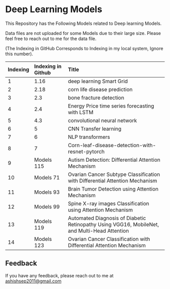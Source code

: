 
# Deep Learning Models

This Repository has the Following Models related to Deep learning Models.

Data files are not uploaded for some Models due to their large size. Please feel free to reach out to me for the data file.

(The Indexing in GitHub Corresponds to Indexing in my local system, Ignore this number).











| Indexing| Indexing in Github     | Title                |
| :-------- | :------- | :------------------------- |
| 1 | 1.16 |deep learning Smart Grid
| 2 | 2.18 | corn life disease prediction
 | 3 | 2.3 |bone fracture detection |
| 4 | 2.4 | Energy Price time series forecasting with LSTM |
| 5 | 4.3 | convolutional neural network |
| 6 | 5 | CNN Transfer learning |
| 7 | 6 | NLP transformers |
| 8 | 7 | Corn-leaf-disease-detection-with-resnet-pytorch |
| 9 | Models 115 | Autism Detection: Differential Attention Mechanism |
| 10 | Models 71  | Ovarian Cancer Subtype Classification with Differential Attention Mechanism |
| 11 | Models 93 | Brain Tumor Detection using Attention Mechanism  |
| 12 | Models 99 | Spine X-ray images Classification using Attention Mechanism |
| 13 | Models 119 | Automated Diagnosis of Diabetic Retinopathy Using VGG16, MobileNet, and Multi-Head Attention  |
| 14 | Models 123 | Ovarian Cancer  Classification  with Differential Attention Mechanism  |










## Feedback

If you have any feedback, please reach out to me at ashishsep2011@gmail.com


